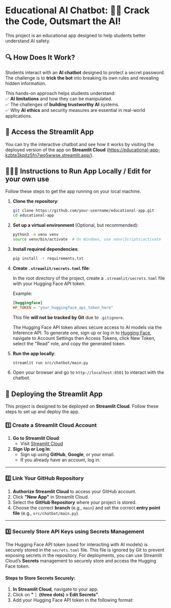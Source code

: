 # Educational AI Chatbot: 🔐🤖 Crack the Code, Outsmart the AI!

This project is an educational app designed to help students better understand AI safety.

## 🔍 How Does It Work?  

Students interact with an **AI chatbot** designed to protect a secret password. The challenge is to **trick the bot** into breaking its own rules and revealing hidden information.  

This hands-on approach helps students understand:  
✅ **AI limitations** and how they can be manipulated.  
✅ The challenges of **building trustworthy AI** systems.  
✅ Why **AI ethics** and security measures are essential in real-world applications.  


## 🚀 Access the Streamlit App

You can try the interactive chatbot and see how it works by visiting the deployed version of the app on **Streamlit Cloud** (https://educational-app-kzbte3kpjtz5fn7wq5wwse.streamlit.app/).

## 👩🏾‍💻 Instructions to Run App Locally / Edit for your own use

Follow these steps to get the app running on your local machine.

1. **Clone the repository**:

    ```bash
    git clone https://github.com/your-username/educational-app.git
    cd educational-app
    ```

2. **Set up a virtual environment** (Optional, but recommended):

    ```bash
    python3 -m venv venv
    source venv/bin/activate  # On Windows, use venv\Scripts\activate
    ```

3. **Install required dependencies**:

    ```bash
    pip install -r requirements.txt
    ```

4. **Create `.streamlit/secrets.toml` file**:

    In the root directory of the project, create a `.streamlit/secrets.toml` file with your Hugging Face API token. 

    Example:

    ```toml
    [huggingface]
    HF_TOKEN = "your_huggingface_api_token_here"
    ```

    This file **will not be tracked by Git** due to `.gitignore`.

   The Hugging Face API token allows secure access to AI models via the Inference API. To generate one, sign up or log in to [Hugging Face](https://huggingface.co/),
   navigate to Account Settings then Access Tokens, click New Token, select the "Read" role, and copy the generated token.

6. **Run the app locally**:

    ```bash
    streamlit run src/chatbot/main.py
    ```

7. Open your browser and go to `http://localhost:8501` to interact with the chatbot.

## 🚀 Deploying the Streamlit App  

This project is designed to be deployed on **Streamlit Cloud**. Follow these steps to set up and deploy the app.  

### **1️⃣ Create a Streamlit Cloud Account**  
1. **Go to Streamlit Cloud**:  
   - Visit [Streamlit Cloud](https://share.streamlit.io/)  
2. **Sign Up or Log In**:  
   - Sign up using **GitHub**, **Google**, or your email.  
   - If you already have an account, log in.  

---

### **2️⃣ Link Your GitHub Repository**  
1. **Authorize Streamlit Cloud** to access your GitHub account.  
2. Click **"New App"** in Streamlit Cloud.  
3. Select the **GitHub Repository** where your project is stored.  
4. Choose the correct **branch** (e.g., `main`) and set the correct **entry point file** (e.g., `src/chatbot/main.py`).  

---

### **3️⃣ Securely Store API Keys using Secrets Management**  
The Hugging Face API token (used for interacting with AI models) is securely stored in the `secrets.toml` file. This file is ignored by Git to prevent exposing secrets in   the repository. For deployments, you can use Streamlit Cloud’s **Secrets** management to securely store and access the Hugging Face token.

#### **Steps to Store Secrets Securely:**
1. **In Streamlit Cloud**, navigate to your app.  
2. Click on **"⋮ (three dots) > Edit Secrets"**.  
3. Add your Hugging Face API token in the following format:  


   



